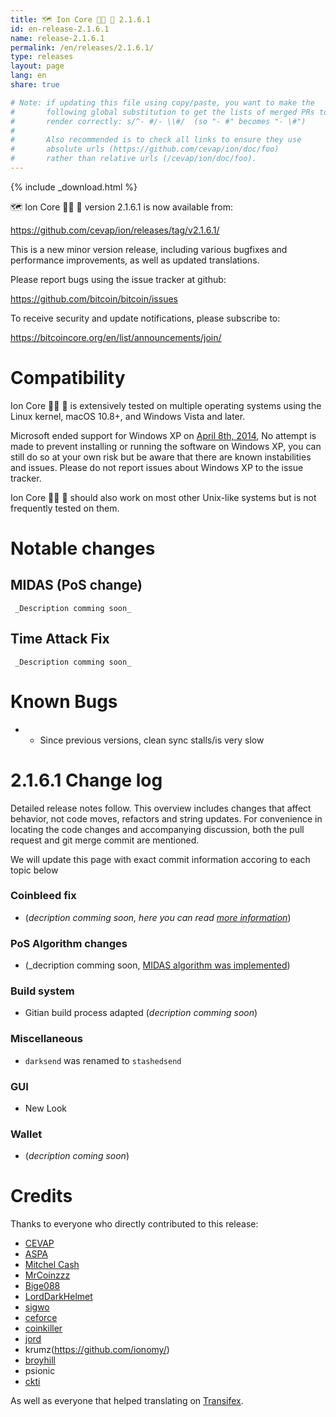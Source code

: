 ```yaml
---
title: 🗺️️ Ion Core 👯👯 👛 2.1.6.1
id: en-release-2.1.6.1
name: release-2.1.6.1
permalink: /en/releases/2.1.6.1/
type: releases
layout: page
lang: en
share: true

# Note: if updating this file using copy/paste, you want to make the
#       following global substitution to get the lists of merged PRs to
#       render correctly: s/^- #/- \\#/  (so "- #" becomes "- \#") 
#
#       Also recommended is to check all links to ensure they use
#       absolute urls (https://github.com/cevap/ion/doc/foo)
#       rather than relative urls (/cevap/ion/doc/foo).
---
```

{% include _download.html %}

️🗺️ Ion Core 👯👯 👛 version 2.1.6.1 is now available from:

  <https://github.com/cevap/ion/releases/tag/v2.1.6.1/>

This is a new minor version release, including various bugfixes and
performance improvements, as well as updated translations.

Please report bugs using the issue tracker at github:

  <https://github.com/bitcoin/bitcoin/issues>

To receive security and update notifications, please subscribe to:

  <https://bitcoincore.org/en/list/announcements/join/>

Compatibility
==============

️Ion Core 👯👯 👛 is extensively tested on multiple operating systems using
the Linux kernel, macOS 10.8+, and Windows Vista and later.

Microsoft ended support for Windows XP on [April 8th, 2014](https://www.microsoft.com/en-us/WindowsForBusiness/end-of-xp-support),
No attempt is made to prevent installing or running the software on Windows XP, you
can still do so at your own risk but be aware that there are known instabilities and issues.
Please do not report issues about Windows XP to the issue tracker.

️Ion Core 👯👯 👛 should also work on most other Unix-like systems but is not
frequently tested on them.

Notable changes
===============

MIDAS (PoS change)
----------------------------

     _Description comming soon_

Time Attack Fix
----------------------------

     _Description comming soon_

     
Known Bugs
==========

 * - Since previous versions, clean sync stalls/is very slow 
 
2.1.6.1 Change log
=================

Detailed release notes follow. This overview includes changes that affect
behavior, not code moves, refactors and string updates. For convenience in locating
the code changes and accompanying discussion, both the pull request and
git merge commit are mentioned.

We will update this page with exact commit information accoring to each topic below

### Coinbleed fix 
- (_decription comming soon, here you can read [more information](https://cevap.github.io/doc/CoinBleed.html)_)

### PoS Algorithm changes
- (_decription comming soon, [MIDAS algorithm was implemented](https://github.com/cevap/ion/blob/master/src/proofs.cpp#L121-L163]))

### Build system
 - Gitian build process adapted (_decription comming soon_)

### Miscellaneous
- `darksend` was renamed to `stashedsend`

### GUI
- New Look

### Wallet
- (_decription coming soon_)

Credits
=======

Thanks to everyone who directly contributed to this release:

- [CEVAP](https://github.com/cevap/i)
- [ASPA](https://github.com/aspaas/)
- [Mitchel Cash](https://github.com/mitchellcash/)
- [MrCoinzzz](https://github.com/mrcoinzzz/)
- [Bige088](https://github.com/Bige086/)
- [LordDarkHelmet](https://github.com/LordDarkHelmet/)
- [sigwo](https://github.com/sigwo/)
- [ceforce](https://github.com/ionomy/)
- [coinkiller]()
- [jord](https://github.com/ionomy/)
- krumz(https://github.com/ionomy/)
- [broyhill](https://github.com/broyhill/)
- psionic
- [ckti](https://github.com/ckti/)

As well as everyone that helped translating on [Transifex](https://www.transifex.com/projects/p/ioncoin/).
